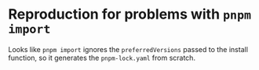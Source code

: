 # Reproduction for problems with `pnpm import`

Looks like `pnpm import` ignores the `preferredVersions` passed to the install function, so it generates the `pnpm-lock.yaml` from scratch.

